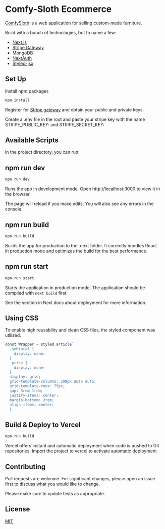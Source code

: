# Comfy-Sloth Ecommerce

[ComfySloth](https://comfysloth.vercel.app/) is a web application for selling custom-made furniture.

Build with a bunch of technologies, but to name a few:

- [Next.js](https://nextjs.org/) 
- [Stripe Gateway](https://stripe.com/)
- [MongoDB](https://www.mongodb.com/)
- [NextAuth](https://next-auth.js.org/)
- [Styled-jsx](https://nextjs.org/blog/styling-next-with-styled-jsx)

## Set Up 
Install npm packages
```bash
npm install 
```
Register for  [Stripe gateway](https://stripe.com) and obtain your public and private keys.

Create a .env file in the root and paste your stripe key with the name STRIPE_PUBLIC_KEY: and STRIPE_SECRET_KEY:

## Available Scripts
In the project directory, you can run:

## npm run dev
```python
npm run dev
```
Runs the app in development mode.
Open http://localhost:3000 to view it in the browser.

The page will reload if you make edits.
You will also see any errors in the console.

## npm run build
```python
npm run build
```
Builds the app for production to the .next folder.
It correctly bundles React in production mode and optimizes the build for the best performance.

## npm run start
```python
npm run start
```
Starts the application in production mode. The application should be compiled with `next build` first.

See the section in Next docs about deployment for more information.

## Using CSS
To enable high reusability and clean CSS files, the styled component was utilized.
```jsx
const Wrapper = styled.article`
  .subtotal {
    display: none;
  }
  .price {
    display: none;
  }
  display: grid;
  grid-template-columns: 200px auto auto;
  grid-template-rows: 75px;
  gap: 3rem 1rem;
  justify-items: center;
  margin-bottom: 3rem;
  align-items: center;
  }
```
## Build & Deploy to Vercel
```python
npm run build
```
Vercel offers instant and automatic deployment when code is pushed to Git repositories.
Import the project to vercel to activate automatic deployment
## Contributing

Pull requests are welcome. For significant changes, please open an issue first
to discuss what you would like to change.

Please make sure to update tests as appropriate.

## License

[MIT](https://choosealicense.com/licenses/mit/)
